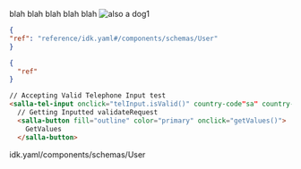 blah blah blah blah blah
 ![also a dog1](assets/images/51835552929_396b75ac7d_o.jpg)


```json stupid
{
"ref": "reference/idk.yaml#/components/schemas/User"
}
```
```json jsonSchema
{
  "ref"
}
```
```html
// Accepting Valid Telephone Input test
<salla-tel-input onclick="telInput.isValid()" country-code"sa" country-key="+966" mobile="5555555">
  // Getting Inputted validateRequest
  <salla-button fill="outline" color="primary" onclick="getValues()">
    GetValues
  </salla-button>
  ```
idk.yaml/components/schemas/User  